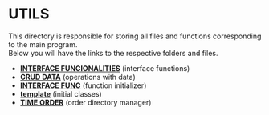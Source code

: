 # UTILS
This directory is responsible for storing all files and functions corresponding to the main program.<br> Below you will have the links to the respective folders and files.

- **[INTERFACE FUNCIONALITIES](https://upraggy.github.io/FOOD_DEV/Documentation/utils/INTERFACE_FUNCIONALITIES)** (interface functions)
- **[CRUD DATA](https://upraggy.github.io/FOOD_DEV/Documentation/utils/CRUD_DATA)** (operations with data)
- **[INTERFACE FUNC](https://upraggy.github.io/FOOD_DEV/Documentation/utils/interface_func)**  (function initializer)
- **[template](https://upraggy.github.io/FOOD_DEV/Documentation/utils/template)** (initial classes)
- **[TIME ORDER](https://upraggy.github.io/FOOD_DEV/Documentation/utils/time_order)** (order directory manager)
